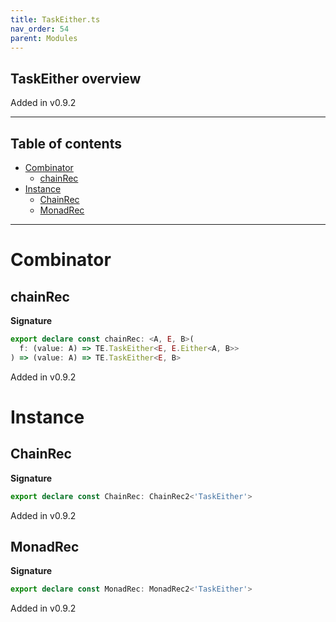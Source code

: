 ```yaml
---
title: TaskEither.ts
nav_order: 54
parent: Modules
---
```


## TaskEither overview

Added in v0.9.2

---

<h2 class="text-delta">Table of contents</h2>

- [Combinator](#combinator)
  - [chainRec](#chainrec)
- [Instance](#instance)
  - [ChainRec](#chainrec)
  - [MonadRec](#monadrec)

---

# Combinator

## chainRec

**Signature**

```ts
export declare const chainRec: <A, E, B>(
  f: (value: A) => TE.TaskEither<E, E.Either<A, B>>
) => (value: A) => TE.TaskEither<E, B>
```

Added in v0.9.2

# Instance

## ChainRec

**Signature**

```ts
export declare const ChainRec: ChainRec2<'TaskEither'>
```

Added in v0.9.2

## MonadRec

**Signature**

```ts
export declare const MonadRec: MonadRec2<'TaskEither'>
```

Added in v0.9.2
